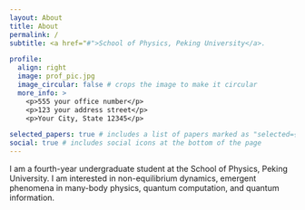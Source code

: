 ```yaml
---
layout: About
title: About
permalink: /
subtitle: <a href="#">School of Physics, Peking University</a>.

profile:
  align: right
  image: prof_pic.jpg
  image_circular: false # crops the image to make it circular
  more_info: >
    <p>555 your office number</p>
    <p>123 your address street</p>
    <p>Your City, State 12345</p>

selected_papers: true # includes a list of papers marked as "selected={true}"
social: true # includes social icons at the bottom of the page
---
```


I am a fourth-year undergraduate student at the School of Physics, Peking University. I am interested in non-equilibrium dynamics, emergent phenomena in many-body physics, quantum computation, and quantum information.
